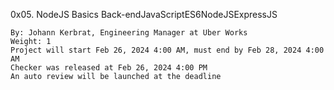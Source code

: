  0x05. NodeJS Basics
Back-endJavaScriptES6NodeJSExpressJS

    By: Johann Kerbrat, Engineering Manager at Uber Works
    Weight: 1
    Project will start Feb 26, 2024 4:00 AM, must end by Feb 28, 2024 4:00 AM
    Checker was released at Feb 26, 2024 4:00 PM
    An auto review will be launched at the deadline
